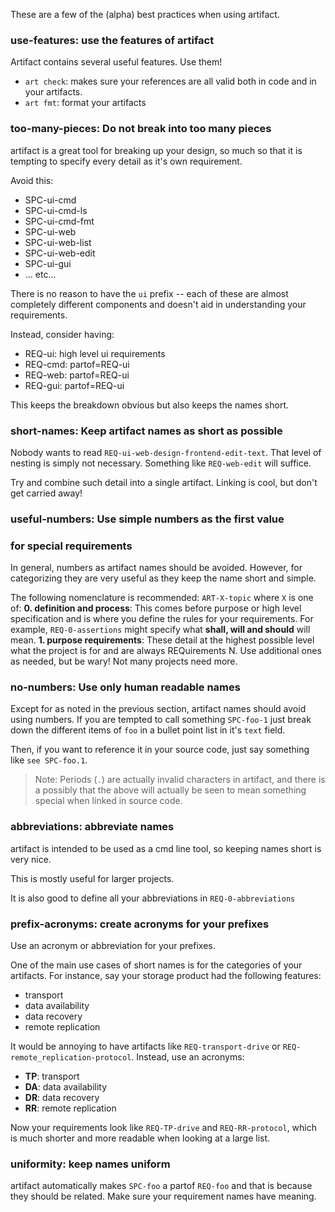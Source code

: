 These are a few of the (alpha) best practices when using artifact.

### use-features: use the features of artifact

Artifact contains several useful features. Use them!

- `art check`: makes sure your references are all valid both in code and in your
  artifacts.
- `art fmt`: format your artifacts

### too-many-pieces: Do not break into too many pieces
artifact is a great tool for breaking up your design, so much so that it is
tempting to specify every detail as it's own requirement.

Avoid this:
- SPC-ui-cmd
- SPC-ui-cmd-ls
- SPC-ui-cmd-fmt
- SPC-ui-web
- SPC-ui-web-list
- SPC-ui-web-edit
- SPC-ui-gui
- ... etc...

There is no reason to have the `ui` prefix -- each of these are almost
completely different components and doesn't aid in understanding your
requirements.

Instead, consider having:

- REQ-ui: high level ui requirements
- REQ-cmd: partof=REQ-ui
- REQ-web: partof=REQ-ui
- REQ-gui: partof=REQ-ui

This keeps the breakdown obvious but also keeps the names short.

### short-names: Keep artifact names as short as possible
Nobody wants to read `REQ-ui-web-design-frontend-edit-text`. That level of
nesting is simply not necessary. Something like `REQ-web-edit` will suffice.

Try and combine such detail into a single artifact. Linking is cool, but don't
get carried away!

### useful-numbers: Use simple numbers as the first value
### for special requirements
In general, numbers as artifact names should be avoided. However, for categorizing
they are very useful as they keep the name short and simple.

The following nomenclature is recommended: `ART-X-topic` where
`X` is one of:
**0. definition and process**: This comes before purpose or high
    level specification and is where you define the rules for your
    requirements. For example, `REQ-0-assertions` might specify
    what **shall, will and should** will mean.
**1. purpose requirements**: These detail at the highest possible level
    what the project is for and are always REQuirements
N. Use additional ones as needed, but be wary! Not many projects need more.

### no-numbers: Use only human readable names
Except for as noted in the previous section, artifact names should avoid using
numbers. If you are tempted to call something `SPC-foo-1` just break down the
different items of `foo` in a bullet point list in it's `text` field.

Then, if you want to reference it in your source code,
just say something like `see SPC-foo.1`.

> Note: Periods (`.`) are actually invalid characters in artifact, and there
> is a possibly that the above will actually be seen to mean something
> special when linked in source code.

### abbreviations: abbreviate names
artifact is intended to be used as a cmd line tool, so keeping names short is
very nice.

This is mostly useful for larger projects.

It is also good to define all your abbreviations in `REQ-0-abbreviations`

### prefix-acronyms: create acronyms for your prefixes
Use an acronym or abbreviation for your prefixes.

One of the main use cases of short names is for the categories
of your artifacts. For instance, say your storage product had the
following features:
- transport
- data availability
- data recovery
- remote replication

It would be annoying to have artifacts like `REQ-transport-drive`
or `REQ-remote_replication-protocol`. Instead, use an acronyms:

- **TP**: transport
- **DA**: data availability
- **DR**: data recovery
- **RR**: remote replication

Now your requirements look like `REQ-TP-drive` and `REQ-RR-protocol`,
which is much shorter and more readable when looking at a large list.

### uniformity: keep names uniform
artifact automatically makes `SPC-foo` a partof `REQ-foo` and that is because
they should be related. Make sure your requirement names have meaning.

